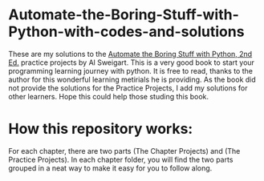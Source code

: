 # Automate-the-Boring-Stuff-with-Python-with-codes-and-solutions
These are my solutions to the [Automate the Boring Stuff with Python, 2nd Ed.](https://automatetheboringstuff.com/#toc) practice projects by Al Sweigart. This is a very good book to start your programming learning journey with python. It is free to read, thanks to the author for this wonderful learning metirials he is providing. As the book did not provide the solutions for the Practice Projects, I add my solutions for other learners. Hope this could help those studing this book.

# How this repository works:
For each chapter, there are two parts (The Chapter Projects) and (The Practice Projects). In each chapter folder, you will find the two parts grouped in a neat way to make it easy for you to follow along.


